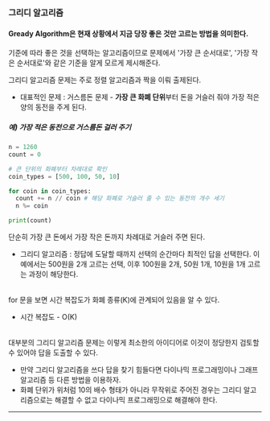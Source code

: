 ### 그리디 알고리즘
#### Gready Algorithm은 현재 상황에서 지금 당장 좋은 것만 고르는 방법을 의미한다.

기준에 따라 좋은 것을 선택하는 알고리즘이므로 문제에서 '가장 큰 순서대로', '가장 작은 순서대로'와 같은 기준을 알게 모르게 제시해준다.

그리디 알고리즘 문제는 주로 정렬 알고리즘과 짝을 이뤄 출제된다.

- 대표적인 문제 : 거스름돈 문제 - **가장 큰 화폐 단위**부터 돈을 거슬러 줘야 가장 적은 양의 동전을 주게 된다.

##### 예) 가장 적은 동전으로 거스름돈 걸러 주기
```python
n = 1260
count = 0

# 큰 단위의 화폐부터 차례대로 확인
coin_types = [500, 100, 50, 10]

for coin in coin_types:
  count += n // coin # 해당 화폐로 거슬러 줄 수 있는 동전의 개수 세기
  n %= coin

print(count)
```

단순히 가장 큰 돈에서 가장 작은 돈까지 차례대로 거슬러 주면 된다.
- 그리디 알고리즘 : 정답에 도달할 때까지 선택의 순간마다 최적인 답을 선택한다. 이 예에서는 500원을 2개 고르는 선택, 이후 100원을 2개, 50원 1개, 10원을 1개 고르는 과정이 해당한다.
<br><br>

for 문을 보면 시간 복잡도가 화폐 종류(K)에 관계되어 있음을 알 수 있다.
- 시간 복잡도 - O(K)
<Br><br>

대부분의 그리디 알고리즘 문제는 이렇게 최소한의 아이디어로 이것이 정당한지 검토할 수 있어야 답을 도출할 수 있다.
- 만약 그리디 알고리즘을 쓰다 답을 찾기 힘들다면 다이나믹 프로그래밍이나 그래프 알고리즘 등 다른 방법을 이용하자.
- 화폐 단위가 위처럼 10의 배수 형태가 아니라 무작위로 주어진 경우는 그리디 알고리즘으로는 해결할 수 없고 다이나믹 프로그래밍으로 해결해야 한다.

-----

